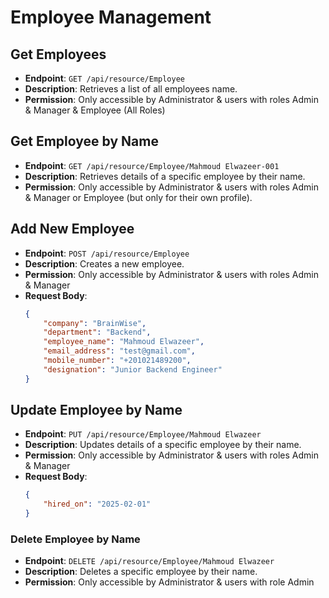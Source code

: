 # Employee Management

## Get Employees

- **Endpoint**: `GET /api/resource/Employee`
- **Description**: Retrieves a list of all employees name.
- **Permission**: Only accessible by Administrator & users with roles Admin & Manager & Employee (All Roles)

## Get Employee by Name

- **Endpoint**: `GET /api/resource/Employee/Mahmoud Elwazeer-001`
- **Description**: Retrieves details of a specific employee by their name.
- **Permission**: Only accessible by Administrator & users with roles Admin & Manager or Employee (but only for their own profile).

## Add New Employee

- **Endpoint**: `POST /api/resource/Employee`
- **Description**: Creates a new employee.
- **Permission**: Only accessible by Administrator & users with roles Admin & Manager 
- **Request Body**:
    ```json
    {
        "company": "BrainWise",
        "department": "Backend",
        "employee_name": "Mahmoud Elwazeer",
        "email_address": "test@gmail.com",
        "mobile_number": "+201021489200",
        "designation": "Junior Backend Engineer"
    }
    ```

## Update Employee by Name

- **Endpoint**: `PUT /api/resource/Employee/Mahmoud Elwazeer`
- **Description**: Updates details of a specific employee by their name.
- **Permission**: Only accessible by Administrator & users with roles Admin & Manager 
- **Request Body**:
    ```json
    {
        "hired_on": "2025-02-01"
    }
    ```

### Delete Employee by Name

- **Endpoint**: `DELETE /api/resource/Employee/Mahmoud Elwazeer`
- **Description**: Deletes a specific employee by their name.
- **Permission**: Only accessible by Administrator & users with role Admin 